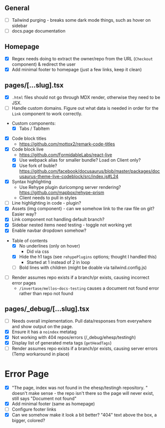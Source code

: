## General

- [ ] Tailwind purging - breaks some dark mode things, such as hover on sidebar
- [ ] docs.page documentation

## Homepage

- [x] Regex needs doing to extract the owner/repo from the URL (`Checkout` component) & redirect the user
- [x] Add minimal footer to homepage (just a few links, keep it clean)

## pages/[...slug].tsx

- [x] `.html` files should not go through MDX render, otherwise they need to be JSX.
- [ ] Handle custom domains. Figure out what data is needed in order for the `Link` component to work correctly.
- Custom components:
  - [x] Tabs / TabItem
- [x] Code block titles
  - https://github.com/mottox2/remark-code-titles
- [x] Code block live
  - https://github.com/FormidableLabs/react-live
  - [x] Use webpack alias for smaller bundle? Load on Client only?
  - [x] Use fork of buble? https://github.com/facebook/docusaurus/blob/master/packages/docusaurus-theme-live-codeblock/src/index.js#L24
- [x] Syntax highlighting
  - Use Rehype plugin duricompng server rendering? https://github.com/mapbox/rehype-prism
  - Client needs to pull in styles
- [ ] Line highlighting in code - plugin?
- [x] Assets (img component) - can we somehow link to the raw file on git? Easier way?
- [x] Link component not handling default branch?
- [x] Sidebar nested items need testing - toggle not working yet
- [x] Enable navbar dropdown somehow?
- Table of contents
  - [x] No underlines (only on hover)
    - Did via css
  - [x] Hide the h1 tags (see `rehypePlugins` options; thought I handled this)
    - Started at 1 instead of 2 in loop
  - [ ] Bold lines with children (might be doable via tailwind.config.js)
- [ ] Render assumes repo exists if a branch/pr exists, causing incorrect error pages
  - `/invertase/mellos~docs-testing` causes a document not found error rather than repo not found


## pages/_debug/[...slug].tsx

- [ ] Needs overall implementation. Pull data/responses from everywhere and show output on the page.
- [x] Ensure it has a `noindex` metatag
- [x] Not working with 404 repos/errors (/_debug/ehesp/testingh)
- [x] Display list of generated meta tags (`getHeadTags`)
- [ ] Render assumes repo exists if a branch/pr exists, causing server errors (Temp workaround in place)

# Error Page

- [x] "The page, index was not found in the ehesp/testingh repository. " doesn't make sense - the repo isn't there so the page will never exist, still says "Document not found"
- [x] Add minimal footer (same as homepage)
- [ ] Configure footer links
- [x] Can we somehow make it look a bit better? "404" text above the box, a bigger, colored?
